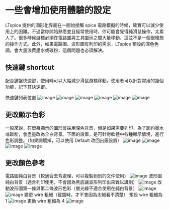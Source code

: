# 一些會增加使用體驗的設定
LTspice 提供的圖形化界面在一開始接觸 spice 電路模擬的時候，確實可以減少使用上的困難。不過當你開始熟悉並且經常使用時，你可能會覺得純滑鼠操作，太累人了。很多時候游標必須在電路圖與工具圖示之間大量移動，這並不是一個很理想的操作方式。此外，如果電路圖、波形圖有列印的需求，LTspice 預設的深色色調，會大量浪費墨水或碳粉，這個問題也必須解決。

## 快速鍵 shortcut
配合鍵盤快速鍵，使用時可以大幅減少滑鼠游標移動，使用者可以針對常用的幾個功能，記下其快速鍵。

快速鍵列表位置
![image](https://github.com/bear917/ltspice-exercise/blob/main/lecture1/control-panel.png)
![image](https://github.com/bear917/ltspice-exercise/blob/main/lecture1/control-panel-drafting.png)
![image](https://github.com/bear917/ltspice-exercise/blob/main/lecture1/shortcut-schematic.png)
![image](https://github.com/bear917/ltspice-exercise/blob/main/lecture1/shortcut-symbol.png)
![image](https://github.com/bear917/ltspice-exercise/blob/main/lecture1/shortcut-waveform.png)
![image](https://github.com/bear917/ltspice-exercise/blob/main/lecture1/shortcut-netlist.png)
## 更改顯示色彩
一般來說，在螢幕顯示的圖形會採用深色背景，但是如果需要列印，為了節約墨水或碳粉，會盡量改為全白背景。下面的設置，是可針對軟體中各種顯示情境，進行色彩調整。（如果調壞掉，可以使用 Default 改回出廠設置）
![image](https://github.com/bear917/ltspice-exercise/blob/main/lecture1/color-preferences.png)
![image](https://github.com/bear917/ltspice-exercise/blob/main/lecture1/color-waveform.png)
![image](https://github.com/bear917/ltspice-exercise/blob/main/lecture1/color-schematic.png)
![image](https://github.com/bear917/ltspice-exercise/blob/main/lecture1/color-netlist.png)
## 更改顏色參考
電路圖純白背景（較適合去背處理，可以複製到別的文件使用）
![image]()
波形圖純白背景（適合列印使用，不會因為黑底讓波形列印出來難以識別）
![image]()
改動波形圖第一條與第二條波形色彩（螢光綠不適合使用在純白背景）
![image]()
![image]()
變更 wire 粗細（截圖時，才不會因為太細看不清楚）
預設 wire 粗細為 1
![image]()
更動 wire 粗細為 4
![image]()